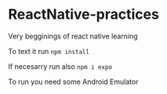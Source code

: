 # ReactNative-practices
Very begginings of react native learning

To text it run ```npm install```

If necesarry run also ```npm i expo```

To run you need some Android Emulator

